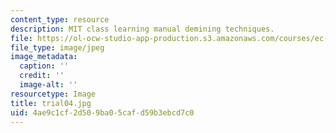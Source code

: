 ```yaml
---
content_type: resource
description: MIT class learning manual demining techniques.
file: https://ol-ocw-studio-app-production.s3.amazonaws.com/courses/ec-s06-design-for-demining-spring-2007/4ae9c1cf2d509ba05cafd59b3ebcd7c0_trial04.jpg
file_type: image/jpeg
image_metadata:
  caption: ''
  credit: ''
  image-alt: ''
resourcetype: Image
title: trial04.jpg
uid: 4ae9c1cf-2d50-9ba0-5caf-d59b3ebcd7c0
---
```

